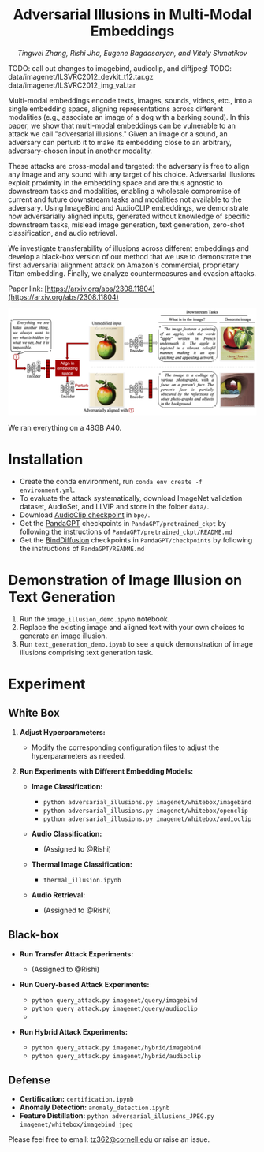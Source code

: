 <h1 align="center"> 
Adversarial Illusions in Multi-Modal Embeddings </h1>

<p align="center"> <i>Tingwei Zhang, Rishi Jha, Eugene Bagdasaryan, and Vitaly Shmatikov</i></p>

TODO: call out changes to imagebind, audioclip, and diffjpeg!
TODO: data/imagenet/ILSVRC2012_devkit_t12.tar.gz
      data/imagenet/ILSVRC2012_img_val.tar

Multi-modal embeddings encode texts, images, sounds, videos, etc., into a single embedding space, aligning representations across different modalities (e.g., associate an image of a dog with a barking sound). In this paper, we show that multi-modal embeddings can be vulnerable to an attack we call "adversarial illusions." Given an image or a sound, an adversary can perturb it to make its embedding close to an arbitrary, adversary-chosen input in another modality.

These attacks are cross-modal and targeted: the adversary is free to align any image and any sound with any target of his choice. Adversarial illusions exploit proximity in the embedding space and are thus agnostic to downstream tasks and modalities, enabling a wholesale compromise of current and future downstream tasks and modalities not available to the adversary. Using ImageBind and AudioCLIP embeddings, we demonstrate how adversarially aligned inputs, generated without knowledge of specific downstream tasks, mislead image generation, text generation, zero-shot classification, and audio retrieval.

We investigate transferability of illusions across different embeddings and develop a black-box version of our method that we use to demonstrate the first adversarial alignment attack on Amazon's commercial, proprietary Titan embedding. Finally, we analyze countermeasures and evasion attacks.

Paper link:
[https://arxiv.org/abs/2308.11804](https://arxiv.org/abs/2308.11804)

<img src="image/illusion.png" alt="drawing" width="600"/>

We ran everything on a 48GB A40.

# Installation
- Create the conda environment, run `conda env create -f environment.yml`.
- To evaluate the attack systematically, download ImageNet validation dataset, AudioSet, and LLVIP and store in the folder `data/`. 
- Download [AudioClip checkpoint](https://github.com/AndreyGuzhov/AudioCLIP/releases/download/v0.1/AudioCLIP-Full-Training.pt) in `bpe/`.
- Get the [PandaGPT](https://github.com/yxuansu/PandaGPT#2-running-pandagpt-demo-back-to-top) checkpoints in `PandaGPT/pretrained_ckpt` by following the instructions of `PandaGPT/pretrained_ckpt/README.md` 
- Get the [BindDiffusion](https://github.com/sail-sg/BindDiffusion) checkpoints in `PandaGPT/checkpoints` by following the instructions of `PandaGPT/README.md`


# Demonstration of Image Illusion on Text Generation
1. Run the `image_illusion_demo.ipynb` notebook.
2. Replace the existing image and aligned text with your own choices to generate an image illusion.
3. Run `text_generation_demo.ipynb` to see a quick demonstration of image illusions comprising text generation task.

# Experiment

## White Box

1. **Adjust Hyperparameters:**
   - Modify the corresponding configuration files to adjust the hyperparameters as needed.

2. **Run Experiments with Different Embedding Models:**

   - **Image Classification:**
     - `python adversarial_illusions.py imagenet/whitebox/imagebind`
     - `python adversarial_illusions.py imagenet/whitebox/openclip`
     - `python adversarial_illusions.py imagenet/whitebox/audioclip`

   - **Audio Classification:**
     - (Assigned to @Rishi)

   - **Thermal Image Classification:**
     - `thermal_illusion.ipynb` 

   - **Audio Retrieval:**
     - (Assigned to @Rishi)

## Black-box
  - **Run Transfer Attack Experiments:**
    - (Assigned to @Rishi)

  - **Run Query-based Attack Experiments:**
     - `python query_attack.py imagenet/query/imagebind`
     - `python query_attack.py imagenet/query/audioclip`
     - 
  - **Run Hybrid Attack Experiments:**
     - `python query_attack.py imagenet/hybrid/imagebind`
     - `python query_attack.py imagenet/hybrid/audioclip`

## Defense
  - **Certification:** `certification.ipynb`
  - **Anomaly Detection:** `anomaly_detection.ipynb`
  - **Feature Distillation:** `python adversarial_illusions_JPEG.py imagenet/whitebox/imagebind_jpeg`

Please feel free to email: [tz362@cornell.edu](mailto:tz362@cornell.edu) or raise an issue.


